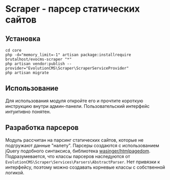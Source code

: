 # Scraper - парсер статических сайтов
## Установка
```cd core```  
```php -d="memory_limit=-1" artisan package:installrequire brutalhost/evocms-scraper "*"```  
```php artisan vendor:publish --provider="EvolutionCMS\Scraper\ScraperServiceProvider"```  
```php artisan migrate```
## Использование
Для использования модуля откройте его и прочтите короткую инструкцию внутри админ-панели. Пользовательский интерфейс интуитивно понятен.
## Разработка парсеров
Модуль рассчитан на парсинг статических сайтов, которые не подгружают данные "налету". Парсеры создаются с использованием jQuery подобного синтаксиса, библиотека [wasinger/htmlpagedom](https://github.com/wasinger/htmlpagedom). Подразумевается, что классы парсеров наследуются от ```EvolutionCMS\Scraper\Services\Parsers\AbstractParser```. Нет привязки к интерфейсу, поэтому можно создавать корневые классы с собственной логикой.
